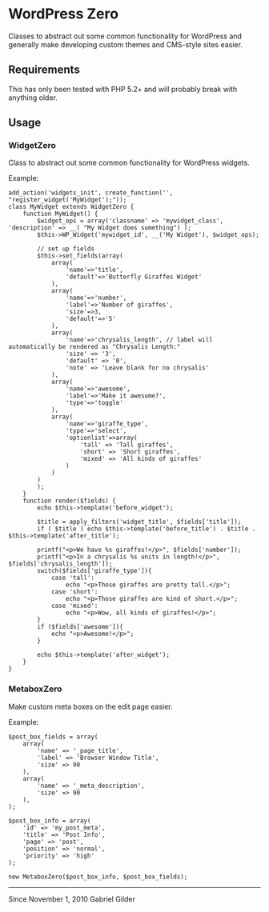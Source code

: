 WordPress Zero
==============

Classes to abstract out some common functionality for WordPress and generally make developing custom themes and CMS-style sites easier.

Requirements
------------

This has only been tested with PHP 5.2+ and will probably break with anything older.

Usage
-----

### WidgetZero ###

Class to abstract out some common functionality for WordPress widgets.

Example:

	add_action('widgets_init', create_function('', "register_widget('MyWidget');"));
	class MyWidget extends WidgetZero {
		function MyWidget() {
			$widget_ops = array('classname' => 'mywidget_class', 'description' => __( "My Widget does something") );
			$this->WP_Widget('mywidget_id', __('My Widget'), $widget_ops);
		
			// set up fields
			$this->set_fields(array(
				array(
					'name'=>'title',
					'default'=>'Butterfly Giraffes Widget'
				),
				array(
					'name'=>'number',
					'label'=>'Number of giraffes',
					'size'=>3,
					'default'=>'5'
				),
				array(
					'name'=>'chrysalis_length', // label will automatically be rendered as "Chrysalis Length:"
					'size' => '3',
					'default' => '0',
					'note' => 'Leave blank for no chrysalis'
				),
				array(
					'name'=>'awesome',
					'label'=>'Make it awesome?',
					'type'=>'toggle'
				),
				array(
					'name'=>'giraffe_type',
					'type'=>'select',
					'optionlist'=>array(
						'tall' => 'Tall giraffes',
						'short' => 'Short giraffes',
						'mixed' => 'All kinds of giraffes'
					)
				)
			)
			);
		}
		function render($fields) {
			echo $this->template('before_widget');
		
			$title = apply_filters('widget_title', $fields['title']);
			if ( $title ) echo $this->template('before_title') . $title . $this->template('after_title');
		
			printf("<p>We have %s giraffes!</p>", $fields['number']);
			printf("<p>In a chrysalis %s units in length!</p>", $fields['chrysalis_length']);
			switch($fields['giraffe_type']){
				case 'tall':
					echo "<p>Those giraffes are pretty tall.</p>";
				case 'short':
					echo "<p>Those giraffes are kind of short.</p>";
				case 'mixed':
					echo "<p>Wow, all kinds of giraffes!</p>";
			}
			if ($fields['awesome']){
				echo "<p>Awesome!</p>";
			}
			
			echo $this->template('after_widget');
		}
	}



### MetaboxZero ###

Make custom meta boxes on the edit page easier.

Example:

	$post_box_fields = array(
		array(
			'name' => '_page_title',
			'label' => 'Browser Window Title',
			'size' => 90
		),
		array(
			'name' => '_meta_description',
			'size' => 90
		),
	);

	$post_box_info = array(
		'id' => 'my_post_meta',
		'title' => 'Post Info',
		'page' => 'post',
		'position' => 'normal',
		'priority' => 'high'
	);

	new MetaboxZero($post_box_info, $post_box_fields);


--------------------------------

Since November 1, 2010
Gabriel Gilder
